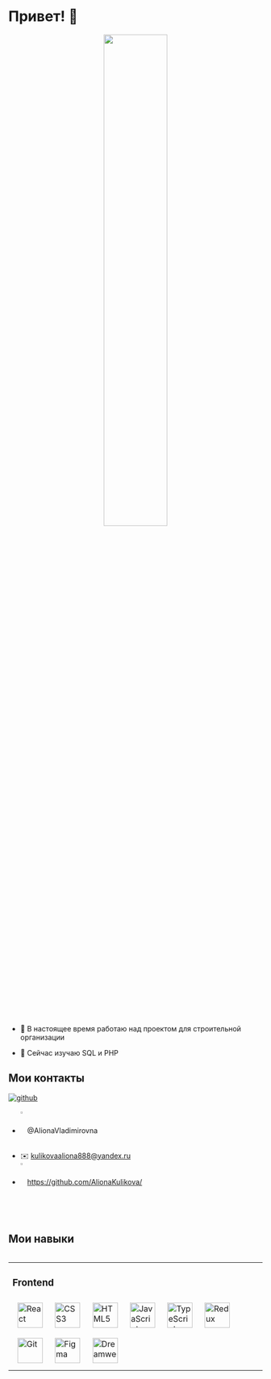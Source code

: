 <h1>Привет! 👋</h1>
<div align="center">
 
<div align="center">
<img src="https://sun9-24.userapi.com/impg/VzVUDRp2x4OYZIXmBiME8XIujMgwygoQeeYyQA/JD_oR_xqjEE.jpg?size=1917x783&quality=95&sign=ea9996aa9a39099cd63e7290d51b15ac&type=album" align="center" style="width: 50%" />
  
  </div>
  
  
  <div align="left">

- 🔭 В настоящее время работаю над проектом для строительной организации  
  
- 🌱 Сейчас изучаю SQL и PHP  
  
  
</div>
  
 <h2 align="left">Мои контакты</h2> 
   
<div align="left">
 <a href="https://github.com/AlionaKulikova" target="_blank">
<img src=https://img.shields.io/badge/github-%2324292e.svg?&style=for-the-badge&logo=github&logoColor=white alt=github style="margin-bottom: 5px;" />
</a>
 
 
 
 

- <img src="https://static.tildacdn.com/tild6661-3337-4233-a336-353530363538/telegram-1.png" align="center" style="width: 2%" /> @AlionaVladimirovna
- ✉️ kulikovaaliona888@yandex.ru
- <img src="https://w7.pngwing.com/pngs/328/714/png-transparent-github-media-social-square-miu-square-black-social-icon.png" align="center" style="width: 2%" /> https://github.com/AlionaKulikova/
  
</div> 
  
  <br/>
  

 <h2  align="left" >Мои навыки</h2> 
<table align="left"><tr><td valign="top" width="33%">



### Frontend  
<div align="left">  
<a href="https://reactjs.org/" target="_blank"><img style="margin: 10px" src="https://profilinator.rishav.dev/skills-assets/react-original-wordmark.svg" alt="React" height="50" /></a>  
<a href="https://www.w3schools.com/css/" target="_blank"><img style="margin: 10px" src="https://profilinator.rishav.dev/skills-assets/css3-original-wordmark.svg" alt="CSS3" height="50" /></a>  
<a href="https://en.wikipedia.org/wiki/HTML5" target="_blank"><img style="margin: 10px" src="https://profilinator.rishav.dev/skills-assets/html5-original-wordmark.svg" alt="HTML5" height="50" /></a>  
<a href="https://www.javascript.com/" target="_blank"><img style="margin: 10px" src="https://profilinator.rishav.dev/skills-assets/javascript-original.svg" alt="JavaScript" height="50" /></a>  
<a href="https://www.typescriptlang.org/" target="_blank"><img style="margin: 10px" src="https://profilinator.rishav.dev/skills-assets/typescript-original.svg" alt="TypeScript" height="50" /></a>  
<a href="https://redux.js.org/" target="_blank"><img style="margin: 10px" src="https://profilinator.rishav.dev/skills-assets/redux-original.svg" alt="Redux" height="50" /></a>  
<a href="https://github.com/" target="_blank"><img style="margin: 10px" src="https://profilinator.rishav.dev/skills-assets/git-scm-icon.svg" alt="Git" height="50" /></a>  
<a href="https://www.figma.com/" target="_blank"><img style="margin: 10px" src="https://profilinator.rishav.dev/skills-assets/figma-icon.svg" alt="Figma" height="50" /></a>  
<a href="https://www.adobe.com/in/products/dreamweaver.html" target="_blank"><img style="margin: 10px" src="https://profilinator.rishav.dev/skills-assets/adobedreamweaver.png" alt="Dreamweaver " height="50" /></a>  
</div>
</table>  

<br/>  

